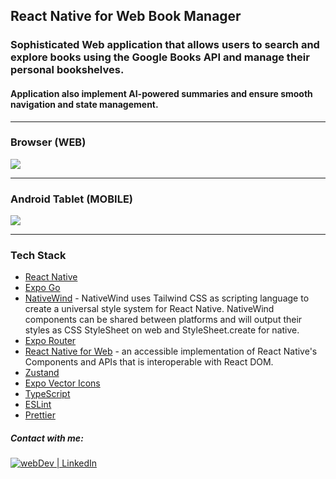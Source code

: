 ## React Native for Web Book Manager 

###  Sophisticated Web application that allows users to search and explore books using the Google Books API and manage their personal bookshelves. 

#### Application also implement AI-powered summaries and ensure smooth navigation and state management. 

---

### Browser (WEB)

![](demo.gif)

---
### Android Tablet (MOBILE)

![](demo-android.gif)

---

### Tech Stack

- [React Native](https://reactnative.dev/)
- [Expo Go](https://docs.expo.dev/)
- [NativeWind](https://www.nativewind.dev/) - NativeWind uses Tailwind CSS as scripting language to create a universal style system for React Native. NativeWind components can be shared between platforms and will output their styles as CSS StyleSheet on web and StyleSheet.create for native.
- [Expo Router](https://docs.expo.dev/router/introduction/)
- [React Native for Web](https://necolas.github.io/react-native-web/) -  an accessible implementation of React Native's Components and APIs that is interoperable with React DOM.
- [Zustand](https://zustand.docs.pmnd.rs/getting-started/introduction)
- [Expo Vector Icons](https://oblador.github.io/react-native-vector-icons/)
- [TypeScript](https://www.typescriptlang.org/) 
- [ESLint](https://eslint.org/)
- [Prettier](https://prettier.io/)


##### Contact with me:

[<img alt="webDev | LinkedIn" src="https://img.shields.io/badge/linkedin-0077B5.svg?&style=for-the-badge&logo=linkedin&logoColor=white" />][linkedin]

[linkedin]: https://www.linkedin.com/in/sergiy-antonyuk/